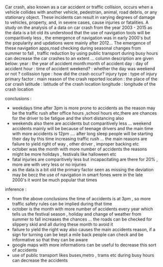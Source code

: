Car crash, also known as a car accident or traffic collision, occurs when a vehicle collides with another vehicle, pedestrian, animal, road debris, or any stationary object. These incidents can result in varying degrees of damage to vehicles, property, and, in severe cases, cause injuries or fatalities.
A study on the analysis of a data on car crash from the year 2003 - 2015 as the data is a bit old its understood that the use of navigation tools will be comparitively less , the emergence of navigation was in early 2000's but the popularity and updations were mainly after 2012...
The emergence of these navigation apps,road checking during seasonal changes from summer to fall , traffic reduction by using public transport during busy hours can decrease the car crashes to an extent ...
column description are given below:
year : the year of accident
month:month of accident
day : day of accident
hour : time of accident
weekend? : whether the day was weekend or not ?
collission type : how did the crash occur?
injury type : type of injury
primary factor : main reason of the crash
reported location : the place of the car crash
latitude : latitude of the crash location
longitude : longitude of the crash location

conclusions : 

- weekdays time after 3pm is more prone to accidents as the reason may be the traffic rush after office hours ,school hours etc,there are chances for the driver to be fatigue and the short distancing also
-  weekends also there are accidents but comparitively less ... weekend accidents mainly will be because of teenage drivers and the main time with more accidents is 12pm .... after long sleep people will be starting their day by this time increasing traffic rush ... the main reasons are failure to yield right of way , other driver , improper backing etc
- october was the month with more number of accidents the reasons might be more holidays , festivals like halloween etc
- fatal injuries are comparitively less but incapacitating are there for 20% , more are with very less or no injuries
- as the data is a bit old the primary factor seen as missing the deviation may be becz the use of navigation in smart fones were in the late 2000's it wont be much popular that times

inference : 

- from the above conclusions the time of accidents is at 3pm , so more traffic safety rules can be implied during that time
- october is the month with more number of accidents every year which tells us the festival season , holiday and change of weather from summer to fall increases the chances ... the roads can be checked for slippery skid and all during these month to avoid it
- failure to yield the right way also causes the main accidents reason, if a sign for turning can be kept a mile back people can check and be informative so that they can be aware
- google maps with more informations can be useful to decrease this sort of accidents
- use of public transport likes buses,metro , trams etc during busy hours can decrease the accidents
